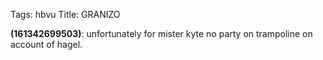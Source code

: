 Tags: hbvu
Title: GRANIZO
  
**(161342699503)**: unfortunately for mister kyte no party on trampoline on account of hagel.